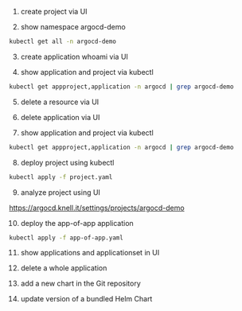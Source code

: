 1. create project via UI

2. show namespace argocd-demo

```bash
kubectl get all -n argocd-demo
```

3. create application whoami via UI

4. show application and project via kubectl

```bash
kubectl get appproject,application -n argocd | grep argocd-demo
```

5. delete a resource via UI

6. delete application via UI

7. show application and project via kubectl

```bash
kubectl get appproject,application -n argocd | grep argocd-demo
```

8. deploy project using kubectl

```bash
kubectl apply -f project.yaml
```

9. analyze project using UI

https://argocd.knell.it/settings/projects/argocd-demo

10. deploy the app-of-app application

```bash
kubectl apply -f app-of-app.yaml
```

11. show applications and applicationset in UI

12. delete a whole application

13. add a new chart in the Git repository

14. update version of a bundled Helm Chart
